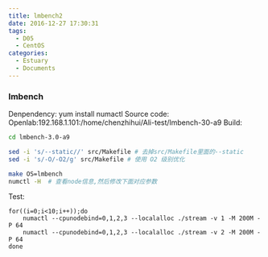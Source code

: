 ```yaml
---
title: lmbench2
date: 2016-12-27 17:30:31
tags:
  - D05
  - CentOS
categories:
  - Estuary
  - Documents
---
```



### lmbench

Denpendency:
	yum install numactl
Source code:
	Openlab:192.168.1.101:/home/chenzhihui/Ali-test/lmbench-30-a9
Build:
```bash
cd lmbench-3.0-a9

sed -i 's/--static//' src/Makefile # 去掉src/Makefile里面的--static
sed -i 's/-O/-O2/g' src/Makefile # 使用 O2 级别优化

make OS=lmbench
numctl -H  # 查看node信息,然后修改下面对应参数

```
Test:
```
for((i=0;i<10;i++));do
	numactl --cpunodebind=0,1,2,3 --localalloc ./stream -v 1 -M 200M -P 64
	numactl --cpunodebind=0,1,2,3 --localalloc ./stream -v 2 -M 200M -P 64
done
```
